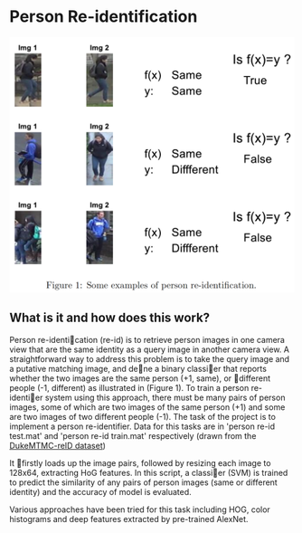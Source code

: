 # Person Re-identification

![example](example.png)

## What is it and how does this work?
Person re-identication (re-id) is to retrieve person images in one camera view that are the same identity
as a query image in another camera view. A straightforward way to address this problem is to take the
query image and a putative matching image, and dene a binary classier that reports whether the two
images are the same person (+1, same), or different people (-1, different) as illustrated in (Figure 1). To
train a person re-identier system using this approach, there must be many pairs of person images, some
of which are two images of the same person (+1) and some are two images of two different people (-1).
The task of the project is to implement a person re-identifier. Data for this tasks are in 'person re-id test.mat' and 'person re-id train.mat' respectively (drawn from the [DukeMTMC-reID dataset](https://github.com/layumi/DukeMTMC-reID_evaluation))

It firstly loads up the image pairs, followed by resizing each image to 128x64, extracting HoG features. In this script, a classier (SVM) is trained to predict the similarity of any pairs of person images (same or different identity) and the accuracy of model is evaluated.

Various approaches have been tried for this task including HOG, color histograms and deep features extracted by pre-trained AlexNet.